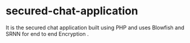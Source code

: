 # secured-chat-application
It is the secured chat application built using PHP  and uses Blowfish and SRNN for end to end Encryption .
